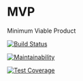 # MVP
Minimum Viable Product

[![Build Status](https://travis-ci.org/joaophellip/MVP.svg?branch=master)](https://travis-ci.org/joaophellip/MVP)

[![Maintainability](https://api.codeclimate.com/v1/badges/ccb2007fb0d7620ea9d1/maintainability)](https://codeclimate.com/github/joaophellip/MVP/maintainability)

[![Test Coverage](https://api.codeclimate.com/v1/badges/ccb2007fb0d7620ea9d1/test_coverage)](https://codeclimate.com/github/joaophellip/MVP/test_coverage)